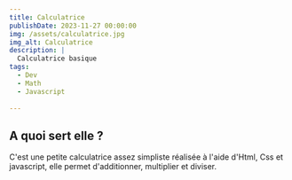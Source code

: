 ```yaml
---
title: Calculatrice
publishDate: 2023-11-27 00:00:00
img: /assets/calculatrice.jpg
img_alt: Calculatrice
description: |
  Calculatrice basique
tags:
  - Dev
  - Math
  - Javascript
  
---
```


## A quoi sert elle ?


C'est une petite calculatrice assez simpliste réalisée à l'aide d'Html, Css et javascript, elle permet d'additionner, multiplier et diviser.